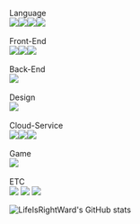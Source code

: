 Language<br>
<img src="https://img.shields.io/badge/C-A8B9CC?style=flat-square&logo=C&logoColor=white"><img src="https://img.shields.io/badge/C++-00599C?style=flat-square&logo=c%2B%2B&&logoColor=white"><img src="https://img.shields.io/badge/Java-007396?style=flat-square&logo=OpenJDK&logoColor=white"/><img src="https://img.shields.io/badge/Kotlin-7F52FF?style=flat-square&logo=Kotlin&logoColor=white">
<br><br>
Front-End<br>
<img src="https://img.shields.io/badge/html5-E34F26?style=flat-square&logo=html5&logoColor=white"><img src="https://img.shields.io/badge/javascript-F7DF1E?style=flat-square&logo=javascript&logoColor=white"><img src="https://img.shields.io/badge/CSS3-1572B6?style=flat-square&logo=CSS3&logoColor=white">
<br><br>
Back-End<br>
<img src="https://img.shields.io/badge/MySQL-4479A1?style=flat-square&logo=MySQL&logoColor=white">
<br><br>
Design<br>
<img src="https://img.shields.io/badge/Figma-F24E1E?style=flat-square&logo=Figma&logoColor=white">
<br><br>
Cloud-Service<br>
<img src="https://img.shields.io/badge/Docker-2496ED?style=flat-square&logo=Docker&logoColor=white"/><img src="https://img.shields.io/badge/Nginx-009639?style=flat-square&logo=Nginx&logoColor=white"/><img src="https://img.shields.io/badge/Openstack-ED1944?style=flat-square&logo=Openstack&logoColor=white"/>
<br><br>
Game<br>
<img src="https://img.shields.io/badge/Unity-000000?style=flat-square&logo=Unity&logoColor=white">
<br><br>
ETC<br>
<img src="https://img.shields.io/badge/Arduino-00878F?style=flat-square&logo=Arduino&logoColor=white">
<img src="https://img.shields.io/badge/Android-3DDC84?style=flat-square&logo=Android&logoColor=white">
<img src="https://img.shields.io/badge/OpenAI-412991?style=flat-square&logo=OpenAI&logoColor=white"/>


![LifeIsRightWard's GitHub stats](https://github-readme-stats.vercel.app/api?username=LifeIsRightWard&show_icons=true&theme=radical)

